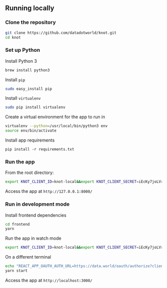 ## Running locally

### Clone the repository

```bash
git clone https://github.com/datadotworld/knot.git
cd knot
```

### Set up Python

Install Python 3

```bash
brew install python3
```

Install `pip`

```bash
sudo easy_install pip
```

Install `virtualenv`

```bash
sudo pip install virtualenv
```

Create a virtual environment for the app to run in

```bash
virtualenv --python=/usr/local/bin/python3 env
source env/bin/activate
```

Install app requirements

```
pip install -r requirements.txt
```

### Run the app

From the root directory:

```bash
export KNOT_CLIENT_ID=knot-local&&export KNOT_CLIENT_SECRET=iEcKy7joLVrJgtbm6YzzhTuxwsxU.jVb&&python3 manage.py runserver
```

Access the app at `http://127.0.0.1:8000/`

### Run in development mode

Install frontend dependencies

```bash
cd frontend
yarn
```

Run the app in watch mode

```bash
export KNOT_CLIENT_ID=knot-local&&export KNOT_CLIENT_SECRET=iEcKy7joLVrJgtbm6YzzhTuxwsxU.jVb&&python3 manage.py runserver
```

On a different terminal

```bash
echo "REACT_APP_OAUTH_AUTH_URL=https://data.world/oauth/authorize?client_id=knot-local&redirect_uri=http://localhost:3000/callback&response_type=code" >> .env
yarn start
```

Access the app at `http://localhost:3000/`
